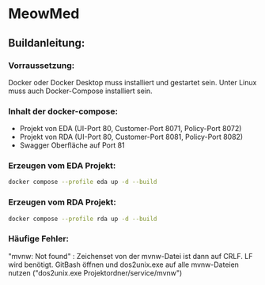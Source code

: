 # MeowMed

## Buildanleitung:

### Vorraussetzung:
Docker oder Docker Desktop muss installiert und gestartet sein.
Unter Linux muss auch Docker-Compose installiert sein.

### Inhalt der docker-compose:
- Projekt von EDA (UI-Port 80, Customer-Port 8071, Policy-Port 8072)
- Projekt von RDA (UI-Port 80, Customer-Port 8081, Policy-Port 8082)
- Swagger Oberfläche auf Port 81

### Erzeugen vom EDA Projekt:
```bash
docker compose --profile eda up -d --build
```
### Erzeugen vom RDA Projekt:
```bash
docker compose --profile rda up -d --build
```

### Häufige Fehler:
"mvnw: Not found" : Zeichenset von der mvnw-Datei ist dann auf CRLF. LF wird benötigt. GitBash öffnen und dos2unix.exe auf alle mvnw-Dateien nutzen ("dos2unix.exe Projektordner/service/mvnw")

